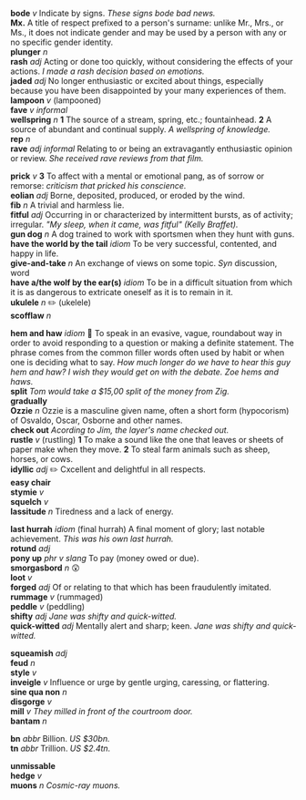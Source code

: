 

__bode__ _v_ Indicate by signs. _These signs bode bad news._  
__Mx.__ A title of respect prefixed to a person's surname: unlike Mr., Mrs., or Ms., it does not indicate gender and may be used by a person with any or no specific gender identity.  
__plunger__ _n_  
__rash__ _adj_ Acting or done too quickly, without considering the effects of your actions. _I made a rash decision based on emotions._  
__jaded__ _adj_ No longer enthusiastic or excited about things, especially because you have been disappointed by your many experiences of them.  
__lampoon__ _v_ (lampooned)  
__fave__ _v_ _informal_  
__wellspring__ _n_ __1__ The source of a stream, spring, etc.; fountainhead. __2__ A source of abundant and continual supply. _A wellspring of knowledge._  
__rep__ _n_  
__rave__ _adj_ _informal_ Relating to or being an extravagantly enthusiastic opinion or review. _She received rave reviews from that film._  

__prick__ _v_ __3__ To affect with a mental or emotional pang, as of sorrow or remorse: _criticism that pricked his conscience._  
__eolian__ _adj_ Borne, deposited, produced, or eroded by the wind.  
__fib__ _n_ A trivial and harmless lie.  
__fitful__ _adj_ Occurring in or characterized by intermittent bursts, as of activity; irregular. _"My sleep, when it came, was fitful" (Kelly Braffet)._  
__gun dog__ _n_ A dog trained to work with sportsmen when they hunt with guns.  
__have the world by the tail__ _idiom_ To be very successful, contented, and happy in life.  
__give-and-take__ _n_ An exchange of views on some topic. _Syn_ discussion, word  
__have a/the wolf by the ear(s)__ _idiom_ To be in a difficult situation from which it is as dangerous to extricate oneself as it is to remain in it.  
__ukulele__ _n_ :pencil2: (ukelele)  
__scofflaw__ _n_  

__hem and haw__ _idiom_ :dart: To speak in an evasive, vague, roundabout way in order to avoid responding to a question or making a definite statement. The phrase comes from the common filler words often used by habit or when one is deciding what to say. _How much longer do we have to hear this guy hem and haw? I wish they would get on with the debate._ _Zoe hems and haws._  
__split__ _Tom would take a $15,00 split of the money from Zig._  
__gradually__  
__Ozzie__ _n_ Ozzie is a masculine given name, often a short form (hypocorism) of Osvaldo, Oscar, Osborne and other names.  
__check out__ _Acording to Jim, the layer's name checked out._  
__rustle__ _v_ (rustling) __1__ To make a sound like the one that leaves or sheets of paper make when they move. __2__ To steal farm animals such as sheep, horses, or cows.  
__idyllic__ _adj_ :pencil2: Cxcellent and delightful in all respects.  
__easy chair__  
__stymie__ _v_  
__squelch__ _v_  
__lassitude__ _n_ Tiredness and a lack of energy.  

__last hurrah__ _idiom_ (final hurrah) A final moment of glory; last notable achievement. _This was his own last hurrah._  
__rotund__ _adj_  
__pony up__ _phr v_ _slang_ To pay (money owed or due).  
__smorgasbord__ _n_ :astonished:  
__loot__ _v_  
__forged__ _adj_ Of or relating to that which has been fraudulently imitated.  
__rummage__ _v_ (rummaged)  
__peddle__ _v_ (peddling)  
__shifty__ _adj_ _Jane was shifty and quick-witted._  
__quick-witted__ _adj_ Mentally alert and sharp; keen. _Jane was shifty and quick-witted._  

__squeamish__ _adj_  
__feud__ _n_  
__style__ _v_  
__inveigle__ _v_ Influence or urge by gentle urging, caressing, or flattering.  
__sine qua non__ _n_  
__disgorge__ _v_  
__mill__ _v_ _They milled in front of the courtroom door._  
__bantam__ _n_  

__bn__ _abbr_ Billion. _US $30bn._  
__tn__ _abbr_ Trillion. _US $2.4tn._  

__unmissable__  
__hedge__ _v_  
__muons__ _n_ _Cosmic-ray muons._  
